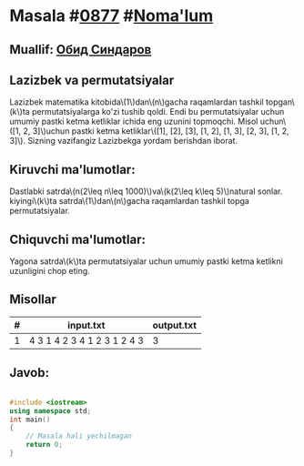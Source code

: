 
<h1>Masala #<a href="https://robocontest.uz/tasks/0877">0877</a> #<a href="https://robocontest.uz/tasks?category=1">Noma'lum</a></h1>
<h2> Muallif: <a href="https://robocontest.uz/profile/thecr4sh">Обид Синдаров</a></h2>
<h2>Lazizbek va permutatsiyalar</h2>
<p>Lazizbek matematika kitobida\(1\)dan\(n\)gacha raqamlardan tashkil topgan\(k\)ta permutatsiyalarga ko'zi tushib qoldi. Endi bu permutatsiyalar uchun umumiy pastki ketma ketliklar ichida eng uzunini topmoqchi.
Misol uchun\([1, 2, 3]\)uchun pastki ketma ketliklar\([1], [2], [3], [1, 2], [1, 3], [2, 3], [1, 2, 3]\).
Sizning vazifangiz Lazizbekga yordam berishdan iborat.</p>
<h2>Kiruvchi ma'lumotlar:</h2>
<p>Dastlabki satrda\(n(2\leq n\leq 1000)\)va\(k(2\leq k\leq 5)\)natural sonlar. kiyingi\(k\)ta satrda\(1\)dan\(n\)gacha raqamlardan tashkil topga permutatsiyalar.</p>
<h2>Chiquvchi ma'lumotlar:</h2>
<p>Yagona satrda\(k\)ta permutatsiyalar uchun umumiy pastki ketma ketlikni uzunligini chop eting.</p>
<h2>Misollar</h2>
<table>
    <thead>
        <tr>
            <th>#</th>
            <th>input.txt</th>
            <th>output.txt</th>
        </tr>
    </thead>
    <tbody>
            <tr>
                <td>1</td>
                <td>4 3
1 4 2 3
4 1 2 3
1 2 4 3</td>
                <td>3</td>
            </tr>
    </tbody>
    </table>
    
<h2>Javob:</h2>

######
```cpp
#include <iostream>
using namespace std;
int main()
{
    // Masala hali yechilmagan
    return 0;
}
```
